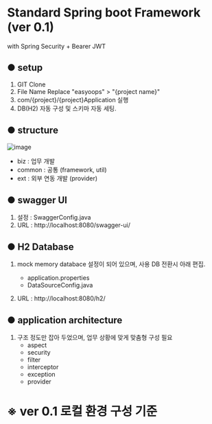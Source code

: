 # Standard Spring boot Framework (ver 0.1)

with Spring Security + Bearer JWT

## ● setup

1. GIT Clone
2. File Name Replace "easyoops" > "{project name}"
3. com/{project}/{project}Application 실행
4. DB(H2) 자동 구성 및 스키마 자동 세팅.

## ● structure

![image](https://user-images.githubusercontent.com/13517312/170916737-aa3627dc-cc0b-4626-988a-b397589b7824.png)

- biz : 업무 개발
- common : 공통 (framework, util)
- ext : 외부 연동 개발 (provider)

## ● swagger UI

1. 설정 : SwaggerConfig.java
2. URL : http://localhost:8080/swagger-ui/

## ● H2 Database

1. mock memory databace 설정이 되어 있으며, 사용 DB 전환시 아래 편집.
    - application.properties
    - DataSourceConfig.java

2. URL : http://localhost:8080/h2/

## ● application architecture

1. 구조 정도만 잡아 두었으며, 업무 상황에 맞게 맞춤형 구성 필요
    - aspect
    - security
    - filter
    - interceptor
    - exception
    - provider

# ※ ver 0.1 로컬 환경 구성 기준
